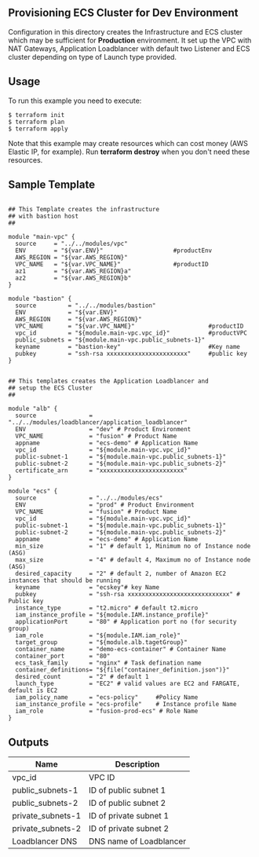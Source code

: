 ## Provisioning ECS Cluster for Dev Environment 

Configuration in this directory creates the Infrastructure and ECS cluster which may be sufficient for **Production** environment.
It set up the VPC with NAT Gateways, Application Loadblancer with default two Listener and ECS cluster depending on type of Launch type provided.

## Usage

To run this example you need to execute:

```
$ terraform init
$ terraform plan
$ terraform apply

```
Note that this example may create resources which can cost money (AWS Elastic IP, for example). Run **terraform destroy** when you don't need these resources.

## Sample Template

```hcl

## This Template creates the infrastructure
## with bastion host
##

module "main-vpc" {
  source     = "../../modules/vpc"
  ENV        = "${var.ENV}"                    #productEnv
  AWS_REGION = "${var.AWS_REGION}"
  VPC_NAME   = "${var.VPC_NAME}"               #productID
  az1        = "${var.AWS_REGION}a"
  az2        = "${var.AWS_REGION}b"
}

module "bastion" {
  source         = "../../modules/bastion"
  ENV            = "${var.ENV}"
  AWS_REGION     = "${var.AWS_REGION}"
  VPC_NAME       = "${var.VPC_NAME}"                     #productID
  vpc_id         = "${module.main-vpc.vpc_id}"           #productVPC
  public_subnets = "${module.main-vpc.public_subnets-1}"
  keyname        = "bastion-key"                         #Key name
  pubkey         = "ssh-rsa xxxxxxxxxxxxxxxxxxxxxxx"     #public key
}

```

```hcl

## This templates creates the Application Loadblancer and 
## setup the ECS Cluster
##

module "alb" {
  source               = "../../modules/loadblancer/application_loadblancer"
  ENV                  = "dev" # Product Environment
  VPC_NAME             = "fusion" # Product Name
  appname              = "ecs-demo" # Application Name
  vpc_id               = "${module.main-vpc.vpc_id}"
  public-subnet-1      = "${module.main-vpc.public_subnets-1}"
  public-subnet-2      = "${module.main-vpc.public_subnets-2}"
  certificate_arn      = "xxxxxxxxxxxxxxxxxxxxxxxx"
}

module "ecs" {
  source               = "../../modules/ecs"
  ENV                  = "prod" # Product Environment
  VPC_NAME             = "fusion" # Product Name
  vpc_id               = "${module.main-vpc.vpc_id}"
  public-subnet-1      = "${module.main-vpc.public_subnets-1}"
  public-subnet-2      = "${module.main-vpc.public_subnets-2}"
  appname              = "ecs-demo" # Application Name
  min_size             = "1" # default 1, Minimum no of Instance node (ASG)
  max_size             = "4" # default 4, Maximum no of Instance node (ASG)
  desired_capacity     = "2" # default 2, number of Amazon EC2 instances that should be running
  keyname              = "ecskey"# key Name
  pubkey               = "ssh-rsa xxxxxxxxxxxxxxxxxxxxxxxxxxxxx" # Public key
  instance_type        = "t2.micro" # default t2.micro
  iam_instance_profile = "${module.IAM.instance_profile}"
  applicationPort      = "80" # Application port no (for security group)
  iam_role             = "${module.IAM.iam_role}"
  target_group         = "${module.alb.tagetGroup}"
  container_name       = "demo-ecs-container" # Container Name
  container_port       = "80"
  ecs_task_family      = "nginx" # Task defination name
  container_definitions= "${file("container_definition.json")}"
  desired_count        = "2" # default 1
  launch_type          = "EC2" # valid values are EC2 and FARGATE, default is EC2
  iam_policy_name      = "ecs-policy"     #Policy Name
  iam_instance_profile = "ecs-profile"    # Instance profile Name
  iam_role             = "fusion-prod-ecs" # Role Name
}

```

## Outputs

| Name | Description |
|------|-------------|
| vpc_id | VPC ID |
| public_subnets-1 | ID of public subnet 1 |
| public_subnets-2 | ID of public subnet 2 |
| private_subnets-1 | ID of private subnet 1 |
| private_subnets-2 | ID of private subnet 2 |
| Loadblancer DNS | DNS name of Loadblancer |